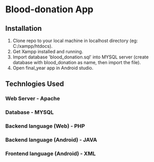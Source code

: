 # Blood-donation App

## Installation

1. Clone repo to your local machine in localhost directory (eg: C:/xampp/htdocs).
2. Get Xampp installed and running.
3. Import database 'blood_donation.sql' into MYSQL server (create database with blood_donation as name, then import the file).
4. Open final_year app in Android studio.

## Technlogies Used

### Web Server - Apache
### Database - MYSQL
### Backend language (Web) - PHP
### Backend language (Android) - JAVA 
### Frontend language (Android) - XML



